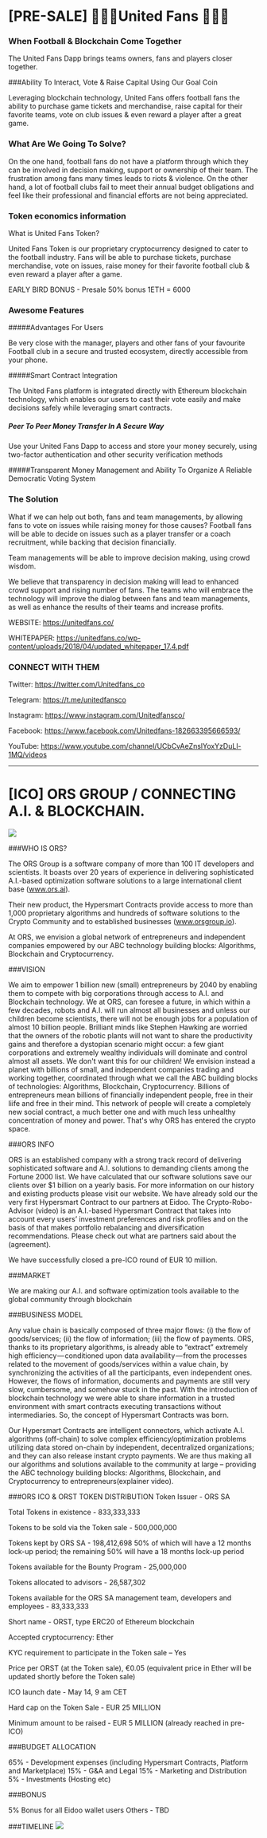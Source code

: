 # [PRE-SALE] 🚀🚀🚀__United Fans__ 🚀🚀🚀 

### When Football & Blockchain Come Together 

The United Fans Dapp brings teams owners, fans and players closer together.

###Ability To Interact, Vote & Raise Capital Using Our Goal Coin

Leveraging blockchain technology, United Fans offers football fans the ability to purchase game tickets and merchandise, raise capital for their favorite teams, vote on club issues & even reward a player after a great game.


### What Are We Going To Solve?

On the one hand, football fans do not have a platform through which they can be involved in decision making, support or ownership of their team. The frustration among fans many times leads to riots & violence.
On the other hand, a lot of football clubs fail to meet their annual budget obligations and feel like their professional and financial efforts are not being appreciated.


### Token economics information



What is United Fans Token?

United Fans Token is our proprietary cryptocurrency designed to cater to the football industry. Fans will be able to purchase tickets, purchase merchandise, vote on issues, raise money for their favorite football club & even reward a player after a game.



EARLY BIRD BONUS - Presale 50% bonus 1ETH = 6000


### Awesome Features


#####Advantages For Users

Be very close with the manager, players and other fans of your favourite Football club in a secure and trusted ecosystem, directly accessible from your phone.


#####Smart Contract Integration

The United Fans platform is integrated directly with Ethereum blockchain technology, which enables our users to cast their vote easily and make decisions safely while leveraging smart contracts.


##### Peer To Peer Money Transfer In A Secure Way

Use your United Fans Dapp to access and store your money securely, using two-factor authentication and other security verification methods


#####Transparent Money Management and Ability To Organize A Reliable Democratic Voting System



### The Solution


What if we can help out both, fans and team managements, by allowing fans to vote on issues while raising money for those causes? Football fans will be able to decide on issues such as a player transfer or a coach recruitment, while backing that decision financially.

Team managements will be able to improve decision making, using crowd wisdom.

We believe that transparency in decision making will lead to enhanced crowd support and rising number of fans. The teams who will embrace the technology will improve the dialog between fans and team managements, as well as enhance the results of their teams and increase profits.

WEBSITE: https://unitedfans.co/

WHITEPAPER: https://unitedfans.co/wp-content/uploads/2018/04/updated_whitepaper_17.4.pdf

### CONNECT WITH THEM

Twitter: https://twitter.com/Unitedfans_co

Telegram: https://t.me/unitedfansco

Instagram: https://www.instagram.com/Unitedfansco/

Facebook: https://www.facebook.com/Unitedfans-182663395666593/

YouTube: https://www.youtube.com/channel/UCbCvAeZnslYoxYzDuLl-1MQ/videos


------------------------------------------------------------------------------------------



# [ICO] ORS GROUP / CONNECTING A.I. & BLOCKCHAIN.

![](https://i.imgur.com/calhIjg.jpg)

###WHO IS ORS?

The ORS Group is a software company of more than 100 IT developers and scientists. It boasts over 20 years of experience in delivering sophisticated A.I.-based optimization software solutions to a large international client base (www.ors.ai).
 
Their new product, the Hypersmart Contracts provide access to more than 1,000 proprietary algorithms and hundreds of software solutions to the Crypto Community and to established businesses (www.orsgroup.io).
 
At ORS, we envision a global network of entrepreneurs and independent companies empowered by our ABC technology building blocks: Algorithms, Blockchain and Cryptocurrency.


###VISION

We aim to empower 1 billion new (small) entrepreneurs by 2040 by enabling them to compete with big corporations through access to A.I. and Blockchain technology. We at ORS, can foresee a future, in which within a few decades, robots and A.I. will run almost all businesses and unless our children become scientists, there will not be enough jobs for a population of almost 10 billion people. Brilliant minds like Stephen Hawking are worried that the owners of the robotic plants will not want to share the productivity gains and therefore a dystopian scenario might occur: a few giant corporations and extremely wealthy individuals will dominate and control almost all assets. We don't want this for our children! We envision instead a planet with billions of small, and independent companies trading and working together, coordinated through what we call the ABC building blocks of technologies: Algorithms, Blockchain, Cryptocurrency. Billions of entrepreneurs mean billions of financially independent people, free in their liife and free in their mind. This network of people will create a completely new social contract, a much better one and with much less unhealthy concentration of money and power. That's why ORS has entered the crypto space.


###ORS INFO

ORS is an established company with a strong track record of delivering sophisticated software and A.I. solutions to demanding clients among the Fortune 2000 list. We have calculated that our software solutions save our clients over $1 billion on a yearly basis. For more information on our history and existing products please visit our website.
We have already sold our the very first Hypersmart Contract to our partners at Eidoo. The Crypto-Robo-Advisor (video) is an A.I.-based Hypersmart Contract that takes into account every users’ investment preferences and risk profiles and on the basis of that makes portfolio rebalancing and diversification recommendations. Please check out what are partners said about the (agreement).

We have successfully closed a pre-ICO round of EUR 10 million.

###MARKET

We are making our A.I. and software optimization tools available to the global community through blockchain

###BUSINESS MODEL

Any value chain is basically composed of three major flows: (i) the flow of goods/services; (ii) the flow of information; (iii) the flow of payments. ORS, thanks to its proprietary algorithms, is already able to “extract” extremely high efficiency — conditioned upon data availability — from the processes related to the movement of goods/services within a value chain, by synchronizing the activities of all the participants, even independent ones. However, the flows of information, documents and payments are still very slow, cumbersome, and somehow stuck in the past. With the introduction of blockchain technology we were able to share information in a trusted environment with smart contracts executing transactions without intermediaries. So, the concept of Hypersmart Contracts was born.
 
Our Hypersmart Contracts are intelligent connectors, which activate A.I. algorithms (off-chain) to solve complex efficiency/optimization problems utilizing data stored on-chain by independent, decentralized organizations; and they can also release instant crypto payments. We are thus making all our algorithms and solutions available to the community at large – providing the ABC technology building blocks: Algorithms, Blockchain, and Cryptocurrency to entrepreneurs(explainer video).
 

###ORS ICO & ORST TOKEN DISTRIBUTION
Token Issuer - ORS SA 

Total Tokens in existence - 833,333,333 

Tokens to be sold via the Token sale - 500,000,000 

Tokens kept by ORS SA - 198,412,698
50% of which will have a 12 months lock-up
period; the remaining 50% will have a 18 months lock-up period 

Tokens available for the Bounty Program - 25,000,000 

Tokens allocated to advisors - 26,587,302 

Tokens available for the ORS SA management
team, developers and employees - 83,333,333 

Short name - ORST, type ERC20 of Ethereum blockchain

Accepted cryptocurrency: Ether

KYC requirement to participate in the Token sale – Yes 

Price per ORST (at the Token sale), €0.05 (equivalent price in Ether will be
updated shortly before the Token sale) 

ICO launch date - May 14, 9 am CET 

Hard cap on the Token Sale - EUR 25 MILLION 

Minimum amount to be raised - EUR 5 MILLION (already reached in pre-ICO)

###BUDGET ALLOCATION

65% - Development expenses (including Hypersmart Contracts, Platform and Marketplace)
15% - G&A and Legal 
15% - Marketing and Distribution
5% - Investments (Hosting etc)
 
 
###BONUS

5% Bonus for all Eidoo wallet users 
Others - TBD
 

###TIMELINE
![](https://i.imgur.com/FsCQ3av.png)

